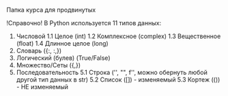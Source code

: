 Папка курса для продвинутых

!Справочно!
В Python используется 11 типов данных:

1. Числовой
   1.1 Целое (int)
   1.2 Комплексное (complex)
   1.3 Вещественное (float)
   1.4 Длинное целое (long)
2. Словарь ({:, :,})
3. Логический (булев) (True/False)
4. Множество/Сеты ({,})
5. Последовательность
   5.1 Строка ('', "", f'', можно обернуть любой другой тип данных в str)
   5.2 Список ([]) - изменяемый
   5.3 Кортеж (()) - НЕ изменяемый
